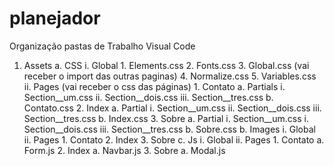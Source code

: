 # planejador
 
Organização pastas de Trabalho Visual Code
1.	Assets
    a.	CSS
      i.	Global
        1.	Elements.css
        2.	Fonts.css
        3.	Global.css (vai receber o import das outras paginas)
        4.	Normalize.css
        5.	Variables.css
      ii.	Pages	(vai receber o css das páginas)
        1.	Contato
          a.	Partials
            i.	Section__um.css
            ii.	Section__dois.css
            iii.	Section__tres.css
          b.	Contato.css
        2.	Index
          a.	Partial
            i.	Section__um.css
            ii.	Section__dois.css
            iii.	Section__tres.css
          b.	Index.css
        3.	Sobre
          a.	Partial
            i.	Section__um.css
            i.	Section__dois.css
            iii.	Section__tres.css
          b.	Sobre.css
      b.	Images
        i.	Global
        ii.	Pages
          1.	Contato
          2.	Index
          3.	Sobre
      c.	Js
        i.	Global
        ii.	Pages
          1.	Contato
            a.	Form.js
          2.	Index
            a.	Navbar.js
          3.	Sobre
            a.	Modal.js

